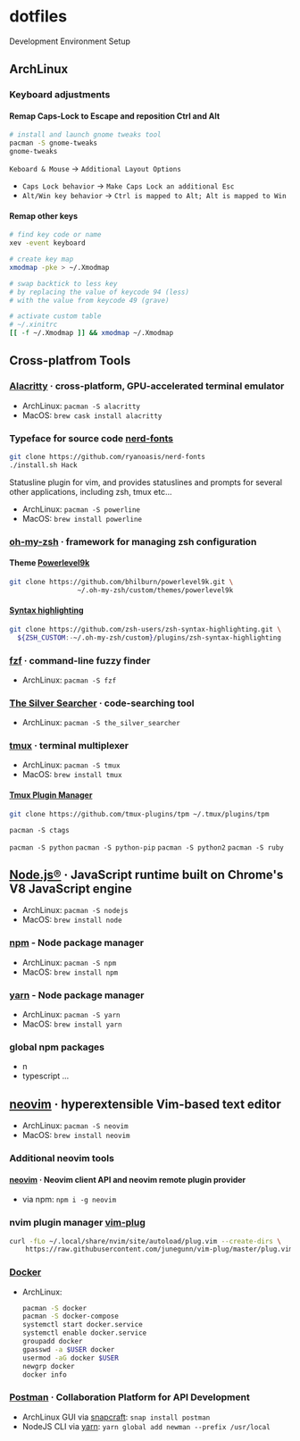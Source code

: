 # dotfiles
Development Environment Setup

## ArchLinux

### Keyboard adjustments

#### Remap Caps-Lock to Escape and reposition Ctrl and Alt

```bash
# install and launch gnome tweaks tool
pacman -S gnome-tweaks
gnome-tweaks
```
`Keboard & Mouse` → `Additional Layout Options`
- `Caps Lock behavior` → `Make Caps Lock an additional Esc`
- `Alt/Win key behavior` → `Ctrl is mapped to Alt; Alt is mapped to Win`

#### Remap other keys

```bash
# find key code or name
xev -event keyboard

# create key map
xmodmap -pke > ~/.Xmodmap

# swap backtick to less key
# by replacing the value of keycode 94 (less)
# with the value from keycode 49 (grave)

# activate custom table
# ~/.xinitrc
[[ -f ~/.Xmodmap ]] && xmodmap ~/.Xmodmap
```

## Cross-platfrom Tools

### [Alacritty](https://github.com/alacritty/alacritty) · cross-platform, GPU-accelerated terminal emulator
- ArchLinux: `pacman -S alacritty`
- MacOS: `brew cask install alacritty`

### Typeface for source code [nerd-fonts](https://github.com/ryanoasis/nerd-fonts)

```bash
git clone https://github.com/ryanoasis/nerd-fonts
./install.sh Hack
```

Statusline plugin for vim, and provides statuslines and prompts for several other applications, including zsh, tmux etc...
- ArchLinux: `pacman -S powerline`
- MacOS: `brew install powerline`


### [oh-my-zsh](https://github.com/ohmyzsh/ohmyzsh) · framework for managing zsh configuration

#### Theme [Powerlevel9k](https://github.com/Powerlevel9k/powerlevel9k)
```bash
git clone https://github.com/bhilburn/powerlevel9k.git \
                 ~/.oh-my-zsh/custom/themes/powerlevel9k
```

#### [Syntax highlighting](https://github.com/zsh-users/zsh-syntax-highlighting)
```bash
git clone https://github.com/zsh-users/zsh-syntax-highlighting.git \
  ${ZSH_CUSTOM:-~/.oh-my-zsh/custom}/plugins/zsh-syntax-highlighting
```


### [fzf](https://github.com/junegunn/fzf) · command-line fuzzy finder
- ArchLinux: `pacman -S fzf`

### [The Silver Searcher](https://github.com/ggreer/the_silver_searcher) · code-searching tool
- ArchLinux: `pacman -S the_silver_searcher`

### [tmux](https://github.com/tmux/tmux) · terminal multiplexer
- ArchLinux: `pacman -S tmux`
- MacOS: `brew install tmux`

#### [Tmux Plugin Manager](https://github.com/tmux-plugins/tpm)

```bash
git clone https://github.com/tmux-plugins/tpm ~/.tmux/plugins/tpm
```

`pacman -S ctags`

`pacman -S python`
`pacman -S python-pip`
`pacman -S python2`
`pacman -S ruby`

## [Node.js®](https://nodejs.org/en/) · JavaScript runtime built on Chrome's V8 JavaScript engine

- ArchLinux: `pacman -S nodejs`
- MacOS: `brew install node`

### [npm]() - Node package manager
- ArchLinux: `pacman -S npm`
- MacOS: `brew install npm`

### [yarn]() - Node package manager
- ArchLinux: `pacman -S yarn`
- MacOS: `brew install yarn`

### global npm packages
- n
- typescript
...

## [neovim](https://neovim.io/) · hyperextensible Vim-based text editor
- ArchLinux: `pacman -S neovim`
- MacOS: `brew install neovim`

### Additional neovim tools
#### [neovim](https://www.npmjs.com/package/neovim) · Neovim client API and neovim remote plugin provider
- via npm: `npm i -g neovim`

### nvim plugin manager [vim-plug](https://github.com/junegunn/vim-plug)

```bash
curl -fLo ~/.local/share/nvim/site/autoload/plug.vim --create-dirs \
    https://raw.githubusercontent.com/junegunn/vim-plug/master/plug.vim
```

### [Docker](https://docs.docker.com/get-started/)
- ArchLinux:
  ```bash
  pacman -S docker
  pacman -S docker-compose
  systemctl start docker.service
  systemctl enable docker.service
  groupadd docker
  gpasswd -a $USER docker
  usermod -aG docker $USER
  newgrp docker
  docker info
  ```
### [Postman](https://learning.getpostman.com/docs/postman/api-documentation/documenting-your-api/) · Collaboration Platform for API Development

- ArchLinux GUI via [snapcraft](https://snapcraft.io/): `snap install postman`
- NodeJS CLI via [yarn](https://yarnpkg.com): `yarn global add newman --prefix /usr/local`


